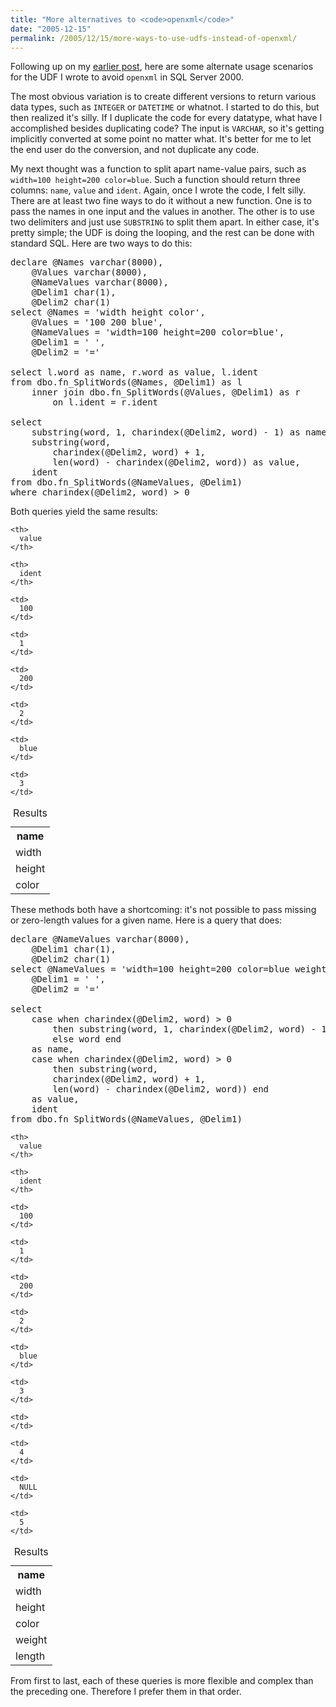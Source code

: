 ```yaml
---
title: "More alternatives to <code>openxml</code>"
date: "2005-12-15"
permalink: /2005/12/15/more-ways-to-use-udfs-instead-of-openxml/
---
```

Following up on my [earlier post][1], here are some alternate usage scenarios for the UDF I wrote to avoid `openxml` in SQL Server 2000.

The most obvious variation is to create different versions to return various data types, such as `INTEGER` or `DATETIME` or whatnot. I started to do this, but then realized it's silly. If I duplicate the code for every datatype, what have I accomplished besides duplicating code? The input is `VARCHAR`, so it's getting implicitly converted at some point no matter what. It's better for me to let the end user do the conversion, and not duplicate any code.

My next thought was a function to split apart name-value pairs, such as `width=100 height=200 color=blue`. Such a function should return three columns: `name`, `value` and `ident`. Again, once I wrote the code, I felt silly. There are at least two fine ways to do it without a new function. One is to pass the names in one input and the values in another. The other is to use two delimiters and just use `SUBSTRING` to split them apart. In either case, it's pretty simple; the UDF is doing the looping, and the rest can be done with standard SQL. Here are two ways to do this:

<pre>declare @Names varchar(8000),
    @Values varchar(8000),
    @NameValues varchar(8000),
    @Delim1 char(1),
    @Delim2 char(1)
select @Names = 'width height color',
    @Values = '100 200 blue',
    @NameValues = 'width=100 height=200 color=blue',
    @Delim1 = ' ',
    @Delim2 = '='

select l.word as name, r.word as value, l.ident
from dbo.fn_SplitWords(@Names, @Delim1) as l
    inner join dbo.fn_SplitWords(@Values, @Delim1) as r
        on l.ident = r.ident

select 
    substring(word, 1, charindex(@Delim2, word) - 1) as name,
    substring(word,
        charindex(@Delim2, word) + 1,
        len(word) - charindex(@Delim2, word)) as value,
    ident
from dbo.fn_SplitWords(@NameValues, @Delim1)
where charindex(@Delim2, word) &gt; 0</pre>

Both queries yield the same results:

<table class="borders collapsed">
  <caption>Results</caption> <tr>
    <th>
      name
    </th>
    
    <th>
      value
    </th>
    
    <th>
      ident
    </th>
  </tr>
  
  <tr>
    <td>
      width
    </td>
    
    <td>
      100
    </td>
    
    <td>
      1
    </td>
  </tr>
  
  <tr>
    <td>
      height
    </td>
    
    <td>
      200
    </td>
    
    <td>
      2
    </td>
  </tr>
  
  <tr>
    <td>
      color
    </td>
    
    <td>
      blue
    </td>
    
    <td>
      3
    </td>
  </tr>
</table>

These methods both have a shortcoming: it's not possible to pass missing or zero-length values for a given name. Here is a query that does:

<pre>declare @NameValues varchar(8000),
    @Delim1 char(1),
    @Delim2 char(1)
select @NameValues = 'width=100 height=200 color=blue weight= length',
    @Delim1 = ' ',
    @Delim2 = '='

select 
    case when charindex(@Delim2, word) &gt; 0
        then substring(word, 1, charindex(@Delim2, word) - 1)
        else word end
    as name,
    case when charindex(@Delim2, word) &gt; 0
        then substring(word,
        charindex(@Delim2, word) + 1,
        len(word) - charindex(@Delim2, word)) end
    as value,
    ident
from dbo.fn_SplitWords(@NameValues, @Delim1)</pre>

<table class="borders collapsed">
  <caption>Results</caption> <tr>
    <th>
      name
    </th>
    
    <th>
      value
    </th>
    
    <th>
      ident
    </th>
  </tr>
  
  <tr>
    <td>
      width
    </td>
    
    <td>
      100
    </td>
    
    <td>
      1
    </td>
  </tr>
  
  <tr>
    <td>
      height
    </td>
    
    <td>
      200
    </td>
    
    <td>
      2
    </td>
  </tr>
  
  <tr>
    <td>
      color
    </td>
    
    <td>
      blue
    </td>
    
    <td>
      3
    </td>
  </tr>
  
  <tr>
    <td>
      weight
    </td>
    
    <td>
    </td>
    
    <td>
      4
    </td>
  </tr>
  
  <tr>
    <td>
      length
    </td>
    
    <td>
      NULL
    </td>
    
    <td>
      5
    </td>
  </tr>
</table>

From first to last, each of these queries is more flexible and complex than the preceding one. Therefore I prefer them in that order.

 [1]: /blog/2005/11/15/use-microsoft-sql-servers-openxml-sparingly/
